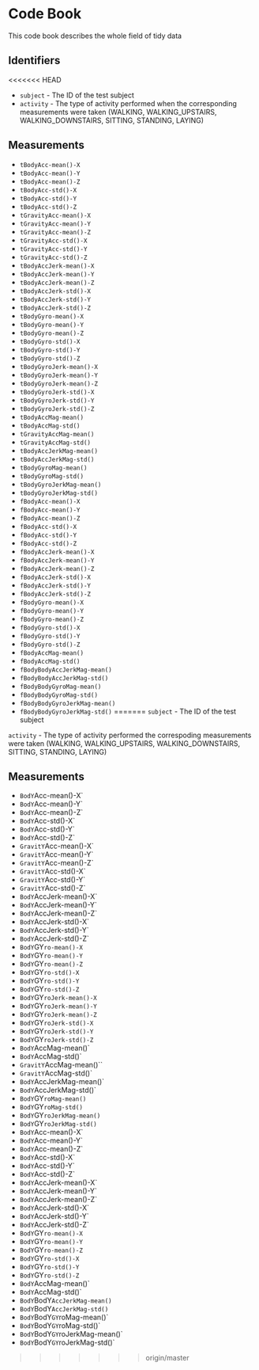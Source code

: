 # Code Book
This code book describes the whole field of tidy data

## Identifiers
<<<<<<< HEAD
* `subject` - The ID of the test subject
* `activity` - The type of activity performed when the corresponding measurements were taken (WALKING, WALKING_UPSTAIRS, WALKING_DOWNSTAIRS, SITTING, STANDING, LAYING)

## Measurements
* `tBodyAcc-mean()-X`
* `tBodyAcc-mean()-Y`
* `tBodyAcc-mean()-Z`
* `tBodyAcc-std()-X`
* `tBodyAcc-std()-Y`
* `tBodyAcc-std()-Z`
* `tGravityAcc-mean()-X`
* `tGravityAcc-mean()-Y`
* `tGravityAcc-mean()-Z`
* `tGravityAcc-std()-X`
* `tGravityAcc-std()-Y`
* `tGravityAcc-std()-Z`
* `tBodyAccJerk-mean()-X`
* `tBodyAccJerk-mean()-Y`
* `tBodyAccJerk-mean()-Z`
* `tBodyAccJerk-std()-X`
* `tBodyAccJerk-std()-Y`
* `tBodyAccJerk-std()-Z`
* `tBodyGyro-mean()-X`
* `tBodyGyro-mean()-Y`
* `tBodyGyro-mean()-Z`
* `tBodyGyro-std()-X`
* `tBodyGyro-std()-Y`
* `tBodyGyro-std()-Z`
* `tBodyGyroJerk-mean()-X`
* `tBodyGyroJerk-mean()-Y`
* `tBodyGyroJerk-mean()-Z`
* `tBodyGyroJerk-std()-X`
* `tBodyGyroJerk-std()-Y`
* `tBodyGyroJerk-std()-Z`
* `tBodyAccMag-mean()`
* `tBodyAccMag-std()`
* `tGravityAccMag-mean()`
* `tGravityAccMag-std()`
* `tBodyAccJerkMag-mean()`
* `tBodyAccJerkMag-std()`
* `tBodyGyroMag-mean()`
* `tBodyGyroMag-std()`
* `tBodyGyroJerkMag-mean()`
* `tBodyGyroJerkMag-std()`
* `fBodyAcc-mean()-X`
* `fBodyAcc-mean()-Y`
* `fBodyAcc-mean()-Z`
* `fBodyAcc-std()-X`
* `fBodyAcc-std()-Y`
* `fBodyAcc-std()-Z`
* `fBodyAccJerk-mean()-X`
* `fBodyAccJerk-mean()-Y`
* `fBodyAccJerk-mean()-Z`
* `fBodyAccJerk-std()-X`
* `fBodyAccJerk-std()-Y`
* `fBodyAccJerk-std()-Z`
* `fBodyGyro-mean()-X`
* `fBodyGyro-mean()-Y`
* `fBodyGyro-mean()-Z`
* `fBodyGyro-std()-X`
* `fBodyGyro-std()-Y`
* `fBodyGyro-std()-Z`
* `fBodyAccMag-mean()`
* `fBodyAccMag-std()`
* `fBodyBodyAccJerkMag-mean()`
* `fBodyBodyAccJerkMag-std()`
* `fBodyBodyGyroMag-mean()`
* `fBodyBodyGyroMag-std()`
* `fBodyBodyGyroJerkMag-mean()`
* `fBodyBodyGyroJerkMag-std()`
=======
`subject` - The ID of the test subject

`activity` - The type of activity performed the correspoding measurements were taken (WALKING, WALKING_UPSTAIRS, WALKING_DOWNSTAIRS, SITTING, STANDING, LAYING)

## Measurements
* `BodY`Acc-mean()-X`
* `BodY`Acc-mean()-Y`
* `BodY`Acc-mean()-Z`
* `BodY`Acc-std()-X`
* `BodY`Acc-std()-Y`
* `BodY`Acc-std()-Z`
* `GravitY`Acc-mean()-X`
* `GravitY`Acc-mean()-Y`
* `GravitY`Acc-mean()-Z`
* `GravitY`Acc-std()-X`
* `GravitY`Acc-std()-Y`
* `GravitY`Acc-std()-Z`
* `BodY`AccJerk-mean()-X`
* `BodY`AccJerk-mean()-Y`
* `BodY`AccJerk-mean()-Z`
* `BodY`AccJerk-std()-X`
* `BodY`AccJerk-std()-Y`
* `BodY`AccJerk-std()-Z`
* `BodY`GY`ro-mean()-X`
* `BodY`GY`ro-mean()-Y`
* `BodY`GY`ro-mean()-Z`
* `BodY`GY`ro-std()-X`
* `BodY`GY`ro-std()-Y`
* `BodY`GY`ro-std()-Z`
* `BodY`GY`roJerk-mean()-X`
* `BodY`GY`roJerk-mean()-Y`
* `BodY`GY`roJerk-mean()-Z`
* `BodY`GY`roJerk-std()-X`
* `BodY`GY`roJerk-std()-Y`
* `BodY`GY`roJerk-std()-Z`
* `BodY`AccMag-mean()`
* `BodY`AccMag-std()`
* `GravitY`AccMag-mean()``
* `GravitY`AccMag-std()`
* `BodY`AccJerkMag-mean()`
* `BodY`AccJerkMag-std()`
* `BodY`GY`roMag-mean()`
* `BodY`GY`roMag-std()`
* `BodY`GY`roJerkMag-mean()`
* `BodY`GY`roJerkMag-std()`
* `BodY`Acc-mean()-X`
* `BodY`Acc-mean()-Y`
* `BodY`Acc-mean()-Z`
* `BodY`Acc-std()-X`
* `BodY`Acc-std()-Y`
* `BodY`Acc-std()-Z`
* `BodY`AccJerk-mean()-X`
* `BodY`AccJerk-mean()-Y`
* `BodY`AccJerk-mean()-Z`
* `BodY`AccJerk-std()-X`
* `BodY`AccJerk-std()-Y`
* `BodY`AccJerk-std()-Z`
* `BodY`GY`ro-mean()-X`
* `BodY`GY`ro-mean()-Y`
* `BodY`GY`ro-mean()-Z`
* `BodY`GY`ro-std()-X`
* `BodY`GY`ro-std()-Y`
* `BodY`GY`ro-std()-Z`
* `BodY`AccMag-mean()`
* `BodY`AccMag-std()`
* `BodY`BodY`AccJerkMag-mean()`
* `BodY`BodY`AccJerkMag-std()`
* `BodY`BodY`GY`roMag-mean()`
* `BodY`BodY`GY`roMag-std()`
* `BodY`BodY`GY`roJerkMag-mean()`
* `BodY`BodY`GY`roJerkMag-std()`
>>>>>>> origin/master
